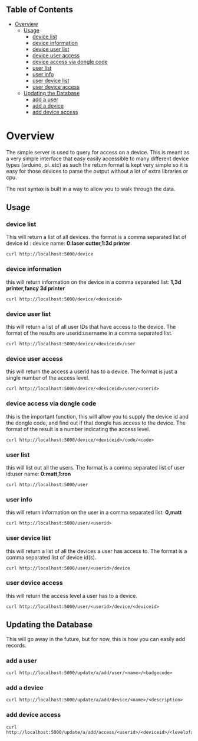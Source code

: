 <div id="table-of-contents">
<h2>Table of Contents</h2>
<div id="text-table-of-contents">
<ul>
<li><a href="#sec-1">Overview</a>
<ul>
<li><a href="#sec-1-1">Usage</a>
<ul>
<li><a href="#sec-1-1-1">device list</a></li>
<li><a href="#sec-1-1-2">device information</a></li>
<li><a href="#sec-1-1-3">device user list</a></li>
<li><a href="#sec-1-1-4">device user access</a></li>
<li><a href="#sec-1-1-5">device access via dongle code</a></li>
<li><a href="#sec-1-1-6">user list</a></li>
<li><a href="#sec-1-1-7">user info</a></li>
<li><a href="#sec-1-1-8">user device list</a></li>
<li><a href="#sec-1-1-9">user device access</a></li>
</ul>
</li>
<li><a href="#sec-1-2">Updating the Database</a>
<ul>
<li><a href="#sec-1-2-1">add a user</a></li>
<li><a href="#sec-1-2-2">add a device</a></li>
<li><a href="#sec-1-2-3">add device access</a></li>
</ul>
</li>
</ul>
</li>
</ul>
</div>
</div>

# Overview<a id="sec-1" name="sec-1"></a>

The simple server is used to query for access on a device.  This is meant as a
very simple interface that easy easily accessible to many different device types
(arduino, pi..etc)  as such the return format is kept very simple so it is
easy for those devices to parse the output without a lot of extra libraries or cpu.

The rest syntax is built in a way to allow you to walk through the data.

## Usage<a id="sec-1-1" name="sec-1-1"></a>

### device list<a id="sec-1-1-1" name="sec-1-1-1"></a>

This will return a list of all devices.  the format is a comma separated list of
device id : device name: **0:laser cutter,1:3d printer**

    curl http://localhost:5000/device

### device information<a id="sec-1-1-2" name="sec-1-1-2"></a>

this will return information on the device in a comma separated list: **1,3d printer,fancy 3d printer**

    curl http://localhost:5000/device/<deviceid>

### device user list<a id="sec-1-1-3" name="sec-1-1-3"></a>

this will return a list of all user IDs that have access to the device.  The format
of the results are userid:username in a comma separated list.

    curl http://localhost:5000/device/<deviceid>/user

### device user access<a id="sec-1-1-4" name="sec-1-1-4"></a>

this will return the access a userid has to a device.  The format is
just a single number of the access level.

    curl http://localhost:5000/device/<deviceid>/user/<userid>

### device access via dongle code<a id="sec-1-1-5" name="sec-1-1-5"></a>

this is the important function, this will allow you to supply the device id
and the dongle code, and find out if that dongle has access to the device. The format
of the result is a number indicating the access level.

    curl http://localhost:5000/device/<deviceid>/code/<code>

### user list<a id="sec-1-1-6" name="sec-1-1-6"></a>

this will list out all the users.  The format is a comma separated list of
user id:user name: **0:matt,1:ron**

    curl http://localhost:5000/user

### user info<a id="sec-1-1-7" name="sec-1-1-7"></a>

this will return information on the user in a comma separated list: **0,matt**

    curl http://localhost:5000/user/<userid>

### user device list<a id="sec-1-1-8" name="sec-1-1-8"></a>

this will return a list of all the devices a user has access to.  The format is a
comma separated list of device id(s).

    curl http://localhost:5000/user/<userid>/device

### user device access<a id="sec-1-1-9" name="sec-1-1-9"></a>

this will return the access level a user has to a device.

    curl http://localhost:5000/user/<userid>/device/<deviceid>

## Updating the Database<a id="sec-1-2" name="sec-1-2"></a>

This will go away in the future, but for now, this is how you can easily add records.

### add a user<a id="sec-1-2-1" name="sec-1-2-1"></a>

    curl http://localhost:5000/update/a/add/user/<name>/<badgecode>

### add a device<a id="sec-1-2-2" name="sec-1-2-2"></a>

    curl http://localhost:5000/update/a/add/device/<name>/<description>

### add device access<a id="sec-1-2-3" name="sec-1-2-3"></a>

    curl http://localhost:5000/update/a/add/access/<userid>/<deviceid>/<levelofaccess>